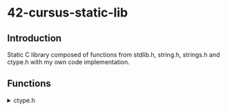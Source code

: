 # 42-cursus-static-lib

## Introduction
Static C library composed of functions from stdlib.h, string.h, strings.h and ctype.h with my own code implementation.

## Functions
<details>
<summary>ctype.h</summary>
	
	isalpha
	isdigit
	isalnum
	isascii
	isprint
	toupper
	tolower
<\details>

<details><summary>string.h // strings.h</summary>
	
	bzero
	memchr
	memcmp
	memcpy
	memmove
	memset
	strlcat
	strlcpy
	strlen
	strchr
	strnstr
	strncmp
	strrchr
	strup
<\details>

<details><summary>stdlib.h</summary>
	
	atoi
	calloc
 
<\details>

## Restrictions applied:
- Cannot use functions from other libraries
- Cannot use ternary operators
- Cannot use global variables
### Exceptions
The function malloc is used for calloc and strdup

	
